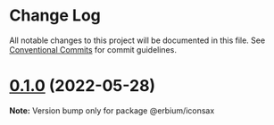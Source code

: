 # Change Log

All notable changes to this project will be documented in this file.
See [Conventional Commits](https://conventionalcommits.org) for commit guidelines.

# [0.1.0](https://github.com/MM25Zamanian/Erbium/compare/v0.7.1...v0.1.0) (2022-05-28)

**Note:** Version bump only for package @erbium/iconsax
